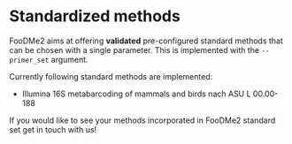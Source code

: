 # Standardized methods

FooDMe2 aims at offering **validated** pre-configured standard methods that can be chosen with a single parameter.
This is implemented with the `--primer_set` argument.

Currently following standard methods are implemented:

* Illumina 16S metabarcoding of mammals and birds nach ASU L 00.00-188

If you would like to see your methods incorporated in FooDMe2 standard set get in touch with us!

